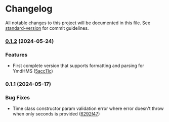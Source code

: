 # Changelog

All notable changes to this project will be documented in this file. See [standard-version](https://github.com/conventional-changelog/standard-version) for commit guidelines.

### [0.1.2](https://github.com/linguithe/datetify/compare/v0.1.1...v0.1.2) (2024-05-24)


### Features

* First complete version that supports formatting and parsing for YmdHMS ([5acc11c](https://github.com/linguithe/datetify/commit/5acc11c6a980c3c3fbbaa5303b2a08852cbba960))

### 0.1.1 (2024-05-17)


### Bug Fixes

* Time class constructor param validation error where error doesn't throw when only seconds is provided ([6292f47](https://github.com/linguithe/datetify/commit/6292f47a503393d0b0b74fc90bb8c7fe8587a982))
